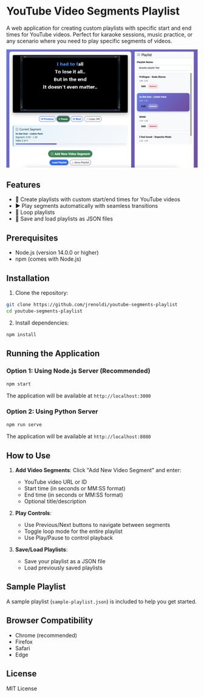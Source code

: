 # YouTube Video Segments Playlist

A web application for creating custom playlists with specific start and end times for YouTube videos. Perfect for karaoke sessions, music practice, or any scenario where you need to play specific segments of videos.

![YouTube Video Segments Playlist](screen.png)

## Features

- 🎵 Create playlists with custom start/end times for YouTube videos
- ▶️ Play segments automatically with seamless transitions
- 🔄 Loop playlists
- 💾 Save and load playlists as JSON files

## Prerequisites

- Node.js (version 14.0.0 or higher)
- npm (comes with Node.js)

## Installation

1. Clone the repository:
```bash
git clone https://github.com/jrenoldi/youtube-segments-playlist
cd youtube-segments-playlist
```

2. Install dependencies:
```bash
npm install
```

## Running the Application

### Option 1: Using Node.js Server (Recommended)
```bash
npm start
```
The application will be available at `http://localhost:3000`

### Option 2: Using Python Server
```bash
npm run serve
```
The application will be available at `http://localhost:8080`

## How to Use

1. **Add Video Segments**: Click "Add New Video Segment" and enter:
   - YouTube video URL or ID
   - Start time (in seconds or MM:SS format)
   - End time (in seconds or MM:SS format)
   - Optional title/description

2. **Play Controls**:
   - Use Previous/Next buttons to navigate between segments
   - Toggle loop mode for the entire playlist
   - Use Play/Pause to control playback

3. **Save/Load Playlists**:
   - Save your playlist as a JSON file
   - Load previously saved playlists

## Sample Playlist

A sample playlist (`sample-playlist.json`) is included to help you get started.

## Browser Compatibility

- Chrome (recommended)
- Firefox
- Safari
- Edge

## License

MIT License
